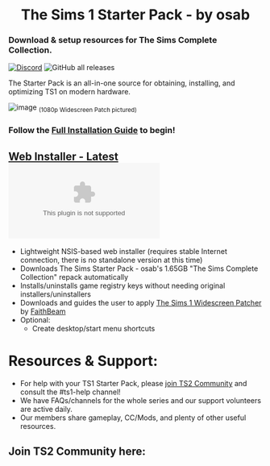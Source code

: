 <h1 align=center>The Sims 1 Starter Pack - by osab </h1> 

### Download & setup resources for The Sims Complete Collection.


[![Discord](https://img.shields.io/discord/912700195249197086?color=fa807a&label=osab%27s%20TS2%20Community%20Discord%20Server&logo=Discord&logoColor=white)](https://discord.com/servers/ts2-community-912700195249197086)  ![GitHub all releases](https://img.shields.io/github/downloads/voicemxil/TS-Starter-Pack/total)

The Starter Pack is an all-in-one source for obtaining, installing, and optimizing TS1 on modern hardware. 

![image](https://user-images.githubusercontent.com/69059862/226063960-485188cd-7dab-4da1-a924-9a5bdd92285e.png)
<sub>(1080p Widescreen Patch pictured)</sub>

### Follow the [Full Installation Guide](https://docs.google.com/document/d/1gKoQyXQKPA9hTtywt8OWEZzb4-9615uaSlibAPGb5Oc/edit) to begin!

## [Web Installer - Latest](https://github.com/voicemxil/TS-Starter-Pack/releases/latest) ![GitHub file size in bytes](https://img.shields.io/github/size/voicemxil/TS-Starter-Pack/bin/Web%20Installer/TS1StarterPack.WebInstaller-v11.exe?branch=v11)
- Lightweight NSIS-based web installer (requires stable Internet connection, there is no standalone version at this time)
- Downloads The Sims Starter Pack - osab's 1.65GB "The Sims Complete Collection" repack automatically 
- Installs/uninstalls game registry keys without needing original installers/uninstallers
- Downloads and guides the user to apply [The Sims 1 Widescreen Patcher](https://github.com/FaithBeam/Sims-1-Complete-Collection-Widescreen-Patcher) by [FaithBeam](https://github.com/FaithBeam)
- Optional:
    - Create desktop/start menu shortcuts

# Resources & Support:
- For help with your TS1 Starter Pack, please [join TS2 Community](https://discord.gg/ts2-community-912700195249197086) and consult the #ts1-help channel! 
- We have FAQs/channels for the whole series and our support volunteers are active daily.
- Our members share gameplay, CC/Mods, and plenty of other useful resources.
## Join TS2 Community here:
[<img src="https://discordapp.com/api/guilds/912700195249197086/widget.png?style=banner3" alt="">](https://discord.gg/ts2-community-912700195249197086)
